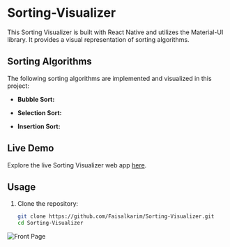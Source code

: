 # Sorting-Visualizer

This Sorting Visualizer is built with React Native and utilizes the Material-UI library. It provides a visual representation of sorting algorithms.

## Sorting Algorithms
The following sorting algorithms are implemented and visualized in this project:

- **Bubble Sort:** 
  
- **Selection Sort:** 
  
- **Insertion Sort:** 

## Live Demo
Explore the live Sorting Visualizer web app [here](https://sorting-visualizer-faisal.netlify.app/).

## Usage
1. Clone the repository:

   ```bash
   git clone https://github.com/Faisalkarim/Sorting-Visualizer.git
   cd Sorting-Visualizer

![Front Page](Frontpage.png)

 

